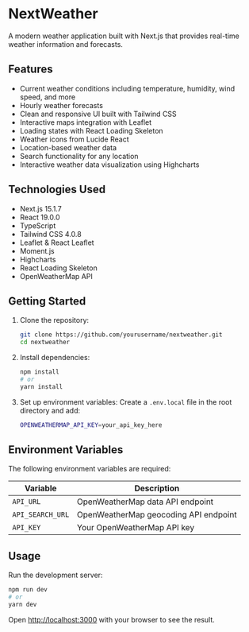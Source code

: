 # NextWeather

A modern weather application built with Next.js that provides real-time weather information and forecasts.

## Features

- Current weather conditions including temperature, humidity, wind speed, and more
- Hourly weather forecasts
- Clean and responsive UI built with Tailwind CSS
- Interactive maps integration with Leaflet
- Loading states with React Loading Skeleton
- Weather icons from Lucide React
- Location-based weather data
- Search functionality for any location
- Interactive weather data visualization using Highcharts

## Technologies Used

- Next.js 15.1.7
- React 19.0.0
- TypeScript
- Tailwind CSS 4.0.8
- Leaflet & React Leaflet
- Moment.js
- Highcharts
- React Loading Skeleton
- OpenWeatherMap API

## Getting Started

1. Clone the repository:

   ```bash
   git clone https://github.com/yourusername/nextweather.git
   cd nextweather
   ```

2. Install dependencies:

   ```bash
   npm install
   # or
   yarn install
   ```

3. Set up environment variables:
   Create a `.env.local` file in the root directory and add:
   ```bash
   OPENWEATHERMAP_API_KEY=your_api_key_here
   ```

## Environment Variables

The following environment variables are required:

| Variable         | Description                           |
| ---------------- | ------------------------------------- |
| `API_URL`        | OpenWeatherMap data API endpoint      |
| `API_SEARCH_URL` | OpenWeatherMap geocoding API endpoint |
| `API_KEY`        | Your OpenWeatherMap API key           |

## Usage

Run the development server:

```bash
npm run dev
# or
yarn dev
```

Open [http://localhost:3000](http://localhost:3000) with your browser to see the result.
